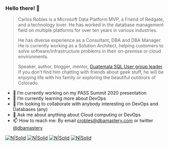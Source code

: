 ### Hello there! 👋


> Carlos Robles is a Microsoft Data Platform MVP, a Friend of Redgate, and a technology lover. He has worked in the database management field on multiple platforms for over ten years in various industries.
> 
> He has diverse experience as a Consultant, DBA and DBA Manager. He is currently working as a Solution Architect, helping customers to solve software/infrastructure problems in their on-premise or cloud environments.
> 
> Speaker, author, blogger, mentor, [Guatemala SQL User group leader](facebook.com/groups/gtssug/). If you don’t find him chatting with friends about geek stuff, he will be enjoying life with his family or exploring the beautiful outdoors of Colorado.


- 🔭 I’m currently working on my PASS Summit 2020 presentation
- 🌱 I’m currently learning more about DevOps
- 🤝 I’m looking to collaborate with anybody interesting on DevOps and Databases (any)
- 💬 Ask me about anything about Cloud computing or DevOps
- 📫 How to reach me: By email [crobles@dbamastery.com](crobles@dbamastery.com) or twitter [@dbamastery](https://twitter.com/dbamastery)

[![N|Solid](http://dbamastery.com/wp-content/uploads/2018/08/if_twitter_circle_color_107170.png)](https://twitter.com/dbamastery) [![N|Solid](http://dbamastery.com/wp-content/uploads/2018/08/if_github_circle_black_107161.png)](https://github.com/dbamaster) [![N|Solid](http://dbamastery.com/wp-content/uploads/2018/08/if_linkedin_circle_color_107178.png)](https://www.linkedin.com/in/croblesdba/) [![N|Solid](http://dbamastery.com/wp-content/uploads/2018/08/if_browser_1055104.png)](http://dbamastery.com/)
